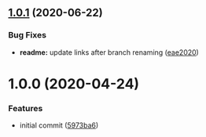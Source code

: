 ## [1.0.1](https://github.com/CompactJS/uea/compare/v1.0.0...v1.0.1) (2020-06-22)


### Bug Fixes

* **readme:** update links after branch renaming ([eae2020](https://github.com/CompactJS/uea/commit/eae2020f772f935dc9066c2aef7ebc66fa1e9c3d))

# 1.0.0 (2020-04-24)


### Features

* initial commit ([5973ba6](https://github.com/CompactJS/uea/commit/5973ba672d0422e38f2c2faec9b2ad9031ba2c7b))
